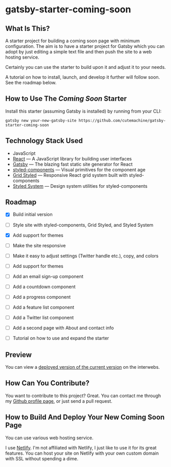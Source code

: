 # gatsby-starter-coming-soon

## What Is This?

A starter project for building a coming soon page with minimum configuration. The aim is to have a starter project for Gatsby which you can adopt by just editing a simple text file and then push the site to a web hosting service.

Certainly you can use the starter to build upon it and adjust it to your needs.

A tutorial on how to install, launch, and develop it further will follow soon. See the roadmap below.


## How to Use The *Coming Soon* Starter

Install this starter (assuming Gatsby is installed) by running from your CLI:

```
gatsby new your-new-gatsby-site https://github.com/cutemachine/gatsby-starter-coming-soon
```


## Technology Stack Used

- JavaScript
- [React](https://reactjs.org) — A JavaScript library for building user interfaces
- [Gatsby](https://www.gatsbyjs.org) — The blazing fast static site generator for React
- [styled-components](https://www.styled-components.com) — Visual primitives for the component age
- [Grid Styled](http://jxnblk.com/grid-styled/) — Responsive React grid system built with styled-components
- [Styled System](http://jxnblk.com/styled-system/) — Design system utilities for styled-components


## Roadmap

- [x] Build initial version
- [ ] Style site with styled-components, Grid Styled, and Styled System
- [x] Add support for themes
- [ ] Make the site responsive
- [ ] Make it easy to adjust settings (Twitter handle etc.), copy, and colors
- [ ] Add support for themes
- [ ] Add an email sign-up component
- [ ] Add a countdown component
- [ ] Add a progress component
- [ ] Add a feature list component
- [ ] Add a Twitter list component
- [ ] Add a second page with About and contact info
- [ ] Tutorial on how to use and expand the starter


## Preview

You can view a [deployed version of the current version](http://compassionate-shockley-54aae9.netlify.com) on the interwebs.


## How Can You Contribute?

You want to contribute to this project? Great. You can contact me through my [Github profile page](https://github.com/cutemachine), or just send a pull request.


## How to Build And Deploy Your New Coming Soon Page

You can use various web hosting service.

I use [Netlify](https://www.netlify.com). I'm not affiliated with Netlify, I just like to use it for its great features. You can host your site on Netlify with your own custom domain with SSL without spending a dime.


